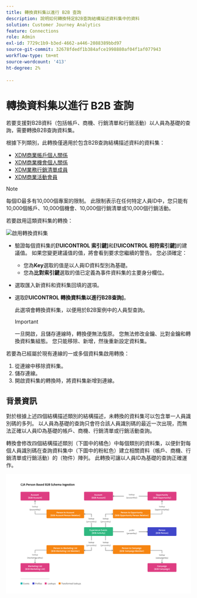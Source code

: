 ```yaml
---
title: 轉換資料集以進行 B2B 查詢
description: 說明如何轉換特定B2B查詢結構描述資料集中的資料
solution: Customer Journey Analytics
feature: Connections
role: Admin
exl-id: 7729c1b9-b3ed-4662-a446-2088389bbd97
source-git-commit: 32678fdedf1b384afce1998880af04f1af077943
workflow-type: tm+mt
source-wordcount: '413'
ht-degree: 2%

---
```


# 轉換資料集以進行 B2B 查詢

若要支援對B2B資料（包括帳戶、商機、行銷清單和行銷活動）以人員為基礎的查詢，需要轉換B2B查詢資料集。

根據下列類別，此轉換僅適用於包含B2B查詢結構描述資料的資料集：

* [XDM商業帳戶個人關係](https://experienceleague.adobe.com/en/docs/experience-platform/xdm/classes/b2b/business-account-person-relation)
* [XDM商業機會個人關係](https://experienceleague.adobe.com/en/docs/experience-platform/xdm/classes/b2b/business-opportunity-person-relation)
* [XDM業務行銷清單成員](https://experienceleague.adobe.com/en/docs/experience-platform/xdm/classes/b2b/business-marketing-list-members)
* [XDM商業活動會員](https://experienceleague.adobe.com/en/docs/experience-platform/xdm/classes/b2b/business-campaign-members)

>[!NOTE]
>
>每個ID最多有10,000個專案的限制。 此限制表示在任何特定人員ID中，您只能有10,000個帳戶、10,000個機會、10,000個行銷清單或10,000個行銷活動。


若要啟用這類資料集的轉換：

![啟用轉換資料集](/help/connections/assets/transform.gif)

* 驗證每個資料集的&#x200B;**[!UICONTROL 索引鍵]**&#x200B;和&#x200B;**[!UICONTROL 相符索引鍵]**&#x200B;的建議值。 如果您變更建議值的值，將會看到要求您繼續的警告。 您必須確定：

   * 您為&#x200B;**Key**&#x200B;選取的值是以人員ID資料型別為基礎。
   * 您為&#x200B;**比對索引鍵**&#x200B;選取的值已定義為事件資料集的主要身分欄位。

* 選取匯入新資料和資料集回填的選項。

* 選取&#x200B;**[!UICONTROL 轉換資料集以進行B2B查詢]**。

  此選項會轉換資料集，以便用於B2B案例中的人員型查詢。


  >[!IMPORTANT]
  >
  >一旦開啟，且儲存連線時，轉換便無法復原。 您無法修改金鑰、比對金鑰和轉換資料集組態。 您只能移除、新增，然後重新設定資料集。

若要為已經屬於現有連線的一或多個資料集啟用轉換：

1. 從連線中移除資料集。
1. 儲存連線。
1. 開啟資料集的轉換時，將資料集新增到連線。

## 背景資訊

對於根據上述四個結構描述類別的結構描述，未轉換的資料集可以包含單一人員識別碼的多列。 以人員為基礎的查詢只會符合該人員識別碼的最近一次出現，而無法正確以人員ID為基礎的帳戶、商機、行銷清單或行銷活動查詢。

轉換會修改四個結構描述類別（下圖中的橘色）中每個類別的資料集，以便針對每個人員識別碼在查詢資料集中（下圖中的粉紅色）建立相關資料（帳戶、商機、行銷清單或行銷活動）的（物件）陣列。 此轉換可讓以人員ID為基礎的查詢正確運作。

![B2B結構描述](./assets/b2b-schemas.svg)
